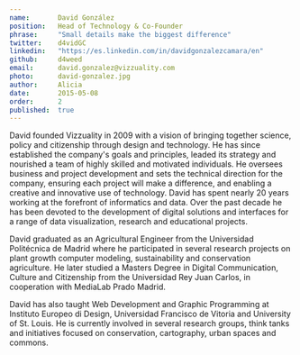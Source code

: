 ```yaml
---
name:       David González
position:   Head of Technology & Co-Founder
phrase:     "Small details make the biggest difference"
twitter:    d4vidGC
linkedin:   "https://es.linkedin.com/in/davidgonzalezcamara/en"
github:		d4weed
email:      david.gonzalez@vizzuality.com
photo:      david-gonzalez.jpg
author:     Alicia
date:       2015-05-08
order:      2
published:  true
---
```


David founded Vizzuality in 2009 with a vision of bringing together science, policy and citizenship through design and technology. He has since established the company's goals and principles, leaded its strategy and nourished a team of highly skilled and motivated individuals. He oversees business and project development and sets the technical direction for the company, ensuring each project will make a difference, and enabling a creative and innovative use of technology. David has spent nearly 20 years working at the forefront of informatics and data. Over the past decade he has been devoted to the development of digital solutions and interfaces for a range of data visualization, research and educational projects.

David graduated as an Agricultural Engineer from the Universidad Politécnica de Madrid where he participated in several research projects on plant growth computer modeling, sustainability and conservation agriculture. He later studied a Masters Degree in Digital Communication, Culture and Citizenship from the Universidad Rey Juan Carlos, in cooperation with MediaLab Prado Madrid. 

David has also taught Web Development and Graphic Programming at Instituto Europeo di Design, Universidad Francisco de Vitoria and University of St. Louis. He is currently involved in several research groups, think tanks and initiatives focused on conservation, cartography, urban spaces and commons.
